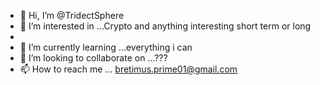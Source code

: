 - 👋 Hi, I’m @TridectSphere
- 👀 I’m interested in ...Crypto and anything interesting short term or long
- 
- 🌱 I’m currently learning ...everything i can
- 💞️ I’m looking to collaborate on ...???
- 📫 How to reach me ... bretimus.prime01@gmail.com

<!---
TridectSphere/TridectSphere is a ✨ special ✨ repository because its `README.md` (this file) appears on your GitHub profile.
You can click the Preview link to take a look at your changes.
--->
